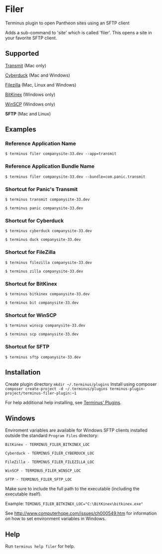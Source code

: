 # Filer

Terminus plugin to open Pantheon sites using an SFTP client

Adds a sub-command to 'site' which is called 'filer'. This opens a site in your favorite SFTP client.

## Supported

[Transmit](https://panic.com/transmit/) (Mac only)

[Cyberduck](https://cyberduck.io/) (Mac and Windows)

[Filezilla](https://filezilla-project.org/) (Mac, Linux and Windows)

[BitKinex](http://www.bitkinex.com/) (Windows only)

[WinSCP](https://winscp.net/) (Windows only)

**SFTP** (Mac and Linux)

## Examples
### Reference Application Name
`$ terminus filer companysite-33.dev --app=transmit`

### Reference Application Bundle Name
`$ terminus filer companysite-33.dev --bundle=com.panic.transmit`

### Shortcut for Panic's Transmit
`$ terminus transmit companysite-33.dev`

`$ terminus panic companysite-33.dev`

### Shortcut for Cyberduck
`$ terminus cyberduck companysite-33.dev`

`$ terminus duck companysite-33.dev`

### Shortcut for FileZilla
`$ terminus filezilla companysite-33.dev`

`$ terminus zilla companysite-33.dev`

### Shortcut for BitKinex
`$ terminus bitkinex companysite-33.dev`

`$ terminus bit companysite-33.dev`

### Shortcut for WinSCP
`$ terminus winscp companysite-33.dev`

`$ terminus scp companysite-33.dev`

### Shortcut for SFTP
`$ terminus sftp companysite-33.dev`

## Installation
Create plugin directory
`mkdir ~/.terminus/plugins`
Install using composer
`composer create-project -d ~/.terminus/plugins terminus-plugin-project/terminus-filer-plugin:~1`

For help additional help installing, see [Terminus' Plugins](https://pantheon.io/docs/terminus/plugins/).

## Windows

Enviroment variables are available for Windows SFTP clients installed outside the standard `Program Files` directory:
```
BitKinex - TERMINUS_FILER_BITKINEX_LOC

Cyberduck - TERMINUS_FILER_CYBERDUCK_LOC

FileZilla - TERMINUS_FILER_FILEZILLA_LOC

WinSCP - TERMINUS_FILER_WINSCP_LOC

SFTP - TERMINUS_FILER_SFTP_LOC
```

Make sure to include the full path to the executable (including the executable itself).

Example: `TEMINUS_FILER_BITKINEX_LOC="C:\BitKinex\bitkinex.exe"`

See http://www.computerhope.com/issues/ch000549.htm for information on how to set environment variables in Windows.

## Help
Run `terminus help filer` for help.
